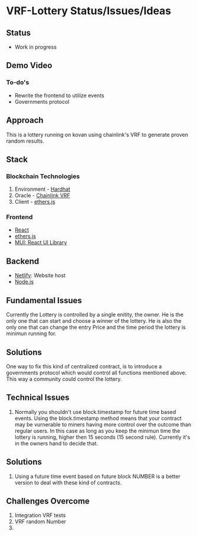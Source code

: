# VRF-Lottery Status/Issues/Ideas

## Status
- Work in progress
## Demo Video

### To-do's
- Rewrite the frontend to utilize events
- Governments protocol

## Approach

This is a lottery running on kovan using chainlink's VRF to generate proven random results.

## Stack

### Blockchain Technologies
1. Environment - [Hardhat](https://hardhat.org/)
2. Oracle - [Chainlink VRF](https://docs.chain.link/docs/chainlink-vrf/)
3. Client - [ethers.js](https://docs.ethers.io/v5/)

### Frontend
- [React](https://reactjs.org/)
- [ethers.js](https://docs.ethers.io/v5/)
- [MUI: React UI Library](https://mui.com/)

## Backend
- [Netlify](https://www.netlify.com/): Website host
- [Node.js](https://nodejs.org/en/)

## Fundamental Issues
Currently the Lottery is controlled by a single enitity, the owner. He is the only one that can start and choose a winner of the lottery.
He is also the only one that can change the entry Price and the time period the lottery is minimun running for.
## Solutions
One way to fix this kind of centralized contract, is to introduce a governments protocol which would control all functions mentioned above.
This way a community could control the lottery.
## Technical Issues
1. Normally you shouldn't use block.timestamp for future time based events. Using the block.timestamp method means that your contract may be vurnerable to miners having more         control over the outcome than regular users. In this case as long as you keep the minimun time the lottery is running, higher then 15 seconds (15 second rule). Currently it's in   the owners hand to decide that.
  
## Solutions
1) Using a future time event based on future block NUMBER is a better version to deal with these kind of contracts.
## Challenges Overcome
1. Integration VRF tests
2. VRF random Number
3. 
